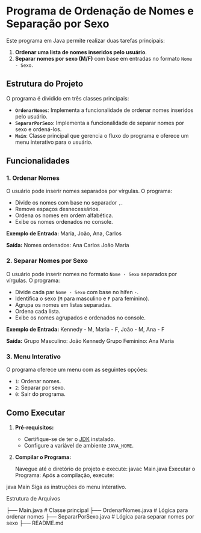 # Programa de Ordenação de Nomes e Separação por Sexo

Este programa em Java permite realizar duas tarefas principais:

1. **Ordenar uma lista de nomes inseridos pelo usuário**.
2. **Separar nomes por sexo (M/F)** com base em entradas no formato `Nome - Sexo`.

## Estrutura do Projeto

O programa é dividido em três classes principais:

- **`OrdenarNomes`**: Implementa a funcionalidade de ordenar nomes inseridos pelo usuário.
- **`SepararPorSexo`**: Implementa a funcionalidade de separar nomes por sexo e ordená-los.
- **`Main`**: Classe principal que gerencia o fluxo do programa e oferece um menu interativo para o usuário.

## Funcionalidades

### 1. Ordenar Nomes
O usuário pode inserir nomes separados por vírgulas. O programa:
- Divide os nomes com base no separador `,`.
- Remove espaços desnecessários.
- Ordena os nomes em ordem alfabética.
- Exibe os nomes ordenados no console.

**Exemplo de Entrada:**
Maria, João, Ana, Carlos

**Saída:**
Nomes ordenados: Ana Carlos João Maria

### 2. Separar Nomes por Sexo
O usuário pode inserir nomes no formato `Nome - Sexo` separados por vírgulas. O programa:
- Divide cada par `Nome - Sexo` com base no hífen `-`.
- Identifica o sexo (`M` para masculino e `F` para feminino).
- Agrupa os nomes em listas separadas.
- Ordena cada lista.
- Exibe os nomes agrupados e ordenados no console.

**Exemplo de Entrada:**
Kennedy - M, Maria - F, João - M, Ana - F

**Saída:**
Grupo Masculino: João Kennedy
Grupo Feminino: Ana Maria

### 3. Menu Interativo
O programa oferece um menu com as seguintes opções:
- `1`: Ordenar nomes.
- `2`: Separar por sexo.
- `0`: Sair do programa.

## Como Executar

1. **Pré-requisitos:**
   - Certifique-se de ter o [JDK](https://www.oracle.com/java/technologies/javase-jdk11-downloads.html) instalado.
   - Configure a variável de ambiente `JAVA_HOME`.

2. **Compilar o Programa:**

   Navegue até o diretório do projeto e execute:
   javac Main.java
Executar o Programa: Após a compilação, execute:

java Main
Siga as instruções do menu interativo.

Estrutura de Arquivos

├── Main.java           # Classe principal
├── OrdenarNomes.java   # Lógica para ordenar nomes
├── SepararPorSexo.java # Lógica para separar nomes por sexo
├── README.md
